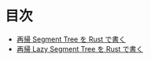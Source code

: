
# 目次

- [再帰 Segment Tree を Rust で書く](segtree_recursive.md)
- [再帰 Lazy Segment Tree を Rust で書く](lazysegtree_recursive.md)